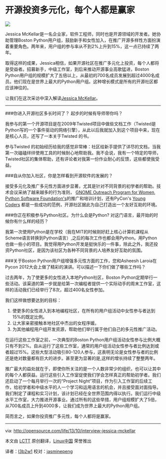 开源投资多元化，每个人都是赢家
================================================================================
![](http://opensource.com/sites/default/files/imagecache/image-full-size/images/business/BUSINESS_Results_Recos_LL.png)

Jessica McKellar是一名企业家，软件工程师，同时也是开源领域的开发者。她协助管理Boston Python用户组，鼓励新手和女性加入，在推广开源多样性方面扮演着重要角色。两年来，用户组的参与率从不到2%上升到15%，这一点已持续了两年。

取得这样的成果，Jessica相信，如果开源社区在推广多元化上投资，每个人都将是受益者。招募新手，中级工作室，到后来推动开源事业高歌猛进，Boston Python用户组的规模扩大了五倍以上，从最初的700名成员发展到超过4000名成员。他们现在是世界上最大的Python用户组。这种增长模式是所有的开源社区都应该神往的。

让我们在这次采访中深入解读[Jessica McKellar][1]。

----------

###你进入开源社区多长时间了？ 起步的时候有导师带你吗？

我参与的第一个开源项目是在2009年Twisted项目中做些文档工作（Twisted是Python写的一个事件驱动的网络引擎），从此以后我就加入到这个项目中来，现在是核心人员，还写了一本关于Twisted 的书。

参与Twisted 的初始经历给我的感觉非常棒：社区给新手提供了详尽的文档，当我第一次磕磕绊绊使用工具的时候耐心地帮助我。我不会说，我有一个特定的导师，Twisted社区的集体帮助，还有评论者对我第一份作业耐心的反馈，这些都使我受益。

###自从你加入社区，你是怎样看到开源软件的发展的？

接受多元化及推广多元性方面进步显著，尤其是针对不同背景的初学者的帮助。技术会议采纳了越来越多的行为准则， [GNOME Outreach Program for Women][3], [Python Software Foundation's][4]的推广和培训计划，还有PyCon's [Young Coders][5] 都是一些成功的范例，开源社区据此为自己打造出一个友好互助的环境。

###你正在积极参与Python社区。为什么会是Python? 对这门语言，最开始的时候你有什么样的经历？

我第一次使用Python是在学校（我在MIT的时候刚好赶上核心计算机课程从Scheme语言转换到Python语言）,之后的每次工作也都会用Python。用Python也做一些小的项目。我觉得用Python开发是挺快乐的一件事，除此之外，我还投资Python社区，是因为该社区为各种不同背景的人培养友好互助的氛围。

###关于Boston Python用户组增强多元性方面的工作，您和Asheesh Laroia在Pycon 2012大会上做了精彩的演讲。可以描述一下你们做了哪些工作吗？

过去两年，为了使更多的女性进入本地Python社区，Boston Python定期举行一些活动。该渠道的第一步就是给第一次编程者提供一个实际动手的周末工作室，这样的活动我们已经举行了8次，超过400名女性参加。

我们这样做想要达到的目标：

1. 使更多的女性进入到本地编程社区，在所有的用户组活动中女性参与者达到15%的既定比例。
2. 让大家亲密接触本地社区中杰出的女程序媛。
3. 为其他编程用户组开发资源，帮助他们举行属于他们自己的多元性推广活动。

在运行这些工作室之前，一次典型的Boston Python用户组活动女性参与比例大概只有不到2%。自从运行了这些工作室，通常的用户组活动女性参与者比例达到或者超过15%。这些大型活动吸引80-120人参与，这表明无论是女性参与者的比例还是绝对数量都有巨大的进步。甚至更为显著的是,这样的增长持续了整整两年。

推广最大的益处就在于，即使你所关注的是一个人数非常少的组织，也可以让其中的每个人都获益。运行这些引入工作室促使我们学会怎样真正的帮助初学者。我们还启动了一个每月举行一次的“Project Night”项目，作为引入工作室的后续工作，给初学者和中级水平的人一个学习和运用语言的机会，并且接受面对面指导。我们制定了课程和实习计划，该计划已经在全世界范围内得以执行。我们运行中级水平工作室，大力推进开源事业。通过所有的这些举措，用户组规模扩大了5倍，从700名成员上升到4000多，让我们成为世界上最大的Python用户组。

简而言之，如果你投资推广多元性，每个人都将是赢家。

--------------------------------------------------------------------------------

via: http://opensource.com/life/13/10/interview-jessica-mckellar

本文由 [LCTT](https://github.com/LCTT/TranslateProject) 原创翻译，[Linux中国](http://linux.cn/) 荣誉推出

译者：[l3b2w1](https://github.com/l3b2w1) 校对：[jasminepeng](https://github.com/jasminepeng)

[1]:http://web.mit.edu/jesstess/www/
[2]:https://twistedmatrix.com/trac/
[3]:https://wiki.gnome.org/OutreachProgramForWomen
[4]:http://www.python.org/psf/
[5]:https://us.pycon.org/2013/events/letslearnpython/
[6]:http://pyvideo.org/video/719/diversity-in-practice-how-the-boston-python-user
